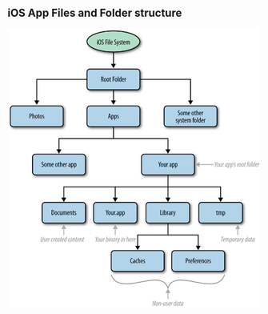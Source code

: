 <!-- 
title: iOS App Files and Folder structure
from: work
create: 2019-01-21
tags: ios,term
-->

## iOS App Files and Folder structure
![iosDirectory](https://raw.githubusercontent.com/TongCui/icards/master/notebooks/tong/images/iosDirectory.png)
